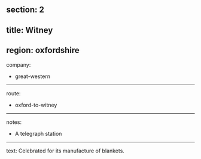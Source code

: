 section: 2
----
title: Witney
----
region: oxfordshire
----
company:
- great-western
----
route:
- oxford-to-witney
----
notes:
- A telegraph station
----
text: Celebrated for its manufacture of blankets.
